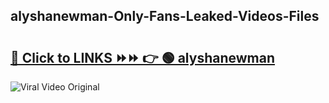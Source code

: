 
 ## alyshanewman-Only-Fans-Leaked-Videos-Files

# <h2><a href="https://mediaupload.pro?alyshanewman">🔗 Click to LINKS ⏩⏩ 👉 🟢 alyshanewman </a></h2>

<a href="https://mediaupload.pro?alyshanewman" rel="nofollow" data-target="animated-image.originalLink"><img src="https://i.ibb.co.com/xMMVF88/686577567.gif" alt="Viral Video Original" style="max-width: 100%; display: inline-block;" data-target="animated-image.originalImage"></a>